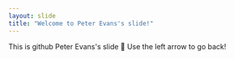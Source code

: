 ```yaml
---
layout: slide
title: "Welcome to Peter Evans's slide!"
---
```

This is github Peter Evans's slide :tada:
Use the left arrow to go back!

